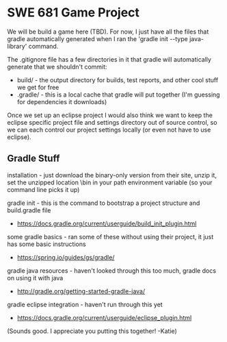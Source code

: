# SWE 681 Game Project

We will be build a game here (TBD). For now, I just have all the files that gradle automatically generated when I ran the 'gradle init --type java-library' command.

The .gitignore file has a few directories in it that gradle will automatically generate that we shouldn't commit:
- build/ - the output directory for builds, test reports, and other cool stuff we get for free
- .gradle/ - this is a local cache that gradle will put together (I'm guessing for dependencies it downloads)

Once we set up an eclipse project I would also think we want to keep the eclipse specific project file and settings directory out of source control, so we can each control our project settings locally (or even not have to use eclipse).

## Gradle Stuff
installation - just download the binary-only version from their site, unzip it, set the unzipped location \bin in your path environment variable (so your command line picks it up)

gradle init - this is the command to bootstrap a project structure and build.gradle file
- https://docs.gradle.org/current/userguide/build_init_plugin.html

some gradle basics - ran some of these without using their project, it just has some basic instructions
- https://spring.io/guides/gs/gradle/

gradle java resources - haven't looked through this too much, gradle docs on using it with java
- http://gradle.org/getting-started-gradle-java/

gradle eclipse integration - haven't run through this yet
- https://docs.gradle.org/current/userguide/eclipse_plugin.html

(Sounds good. I appreciate you putting this together! -Katie)
